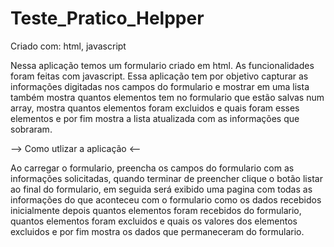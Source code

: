 # Teste_Pratico_Helpper

Criado com: html, javascript

Nessa aplicação temos um formulario criado em html.
As funcionalidades foram feitas com javascript.
Essa aplicação tem por objetivo capturar as informações digitadas nos
campos do formulario e mostrar em uma lista também mostra quantos elementos tem no formulario que estão salvas num array, mostra quantos elementos foram excluidos e quais foram esses elementos e por fim mostra a lista atualizada com as informações que sobraram.

--> Como utlizar a aplicação <--

Ao carregar o formulario, preencha os campos do formulario com as informações solicitadas, quando terminar de preencher clique o botão listar ao final do formulario, em seguida será exibido uma pagina com todas as informações do que aconteceu com o formulario como os dados recebidos inicialmente depois quantos elementos foram recebidos do formulario, quantos elementos foram excluidos e quais os valores dos elementos excluidos e por fim mostra os dados que permaneceram do formulario.